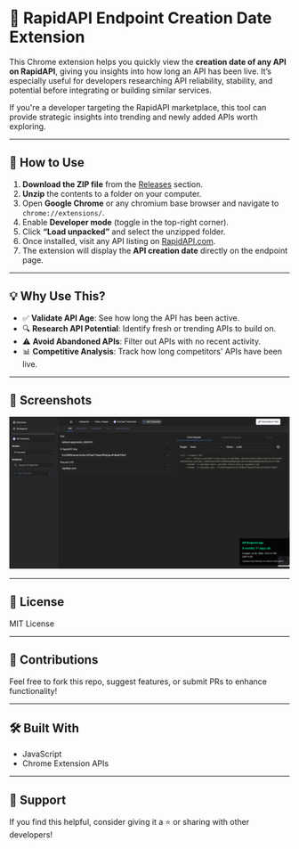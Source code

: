 # 🚀 RapidAPI Endpoint Creation Date Extension

This Chrome extension helps you quickly view the **creation date of any API on RapidAPI**, giving you insights into how long an API has been live. It’s especially useful for developers researching API reliability, stability, and potential before integrating or building similar services.

If you're a developer targeting the RapidAPI marketplace, this tool can provide strategic insights into trending and newly added APIs worth exploring.

---

## 🔧 How to Use

1. **Download the ZIP file** from the [Releases](./releases) section.
2. **Unzip** the contents to a folder on your computer.
3. Open **Google Chrome** or any chromium base browser and navigate to `chrome://extensions/`.
4. Enable **Developer mode** (toggle in the top-right corner).
5. Click **“Load unpacked”** and select the unzipped folder.
6. Once installed, visit any API listing on [RapidAPI.com](https://rapidapi.com).
7. The extension will display the **API creation date** directly on the endpoint page.

---

## 💡 Why Use This?

- ✅ **Validate API Age**: See how long the API has been active.
- 🔍 **Research API Potential**: Identify fresh or trending APIs to build on.
- ⚠️ **Avoid Abandoned APIs**: Filter out APIs with no recent activity.
- 📊 **Competitive Analysis**: Track how long competitors' APIs have been live.

---

## 📸 Screenshots

![Screenshot of the extension in action](./screenshot.png)

---

## 📃 License

MIT License

---

## 🧠 Contributions

Feel free to fork this repo, suggest features, or submit PRs to enhance functionality!

---

## 🛠 Built With

- JavaScript
- Chrome Extension APIs

---

## 🤝 Support

If you find this helpful, consider giving it a ⭐️ or sharing with other developers!
